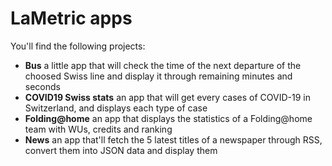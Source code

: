 # LaMetric apps

You'll find the following projects:

* **Bus** a little app that will check the time of the next departure of the choosed Swiss line and display it through remaining minutes and seconds
* **COVID19 Swiss stats** an app that will get every cases of COVID-19 in Switzerland, and displays each type of case
* **Folding@home** an app that displays the statistics of a Folding@home team with WUs, credits and ranking
* **News** an app that'll fetch the 5 latest titles of a newspaper through RSS, convert them into JSON data and display them
